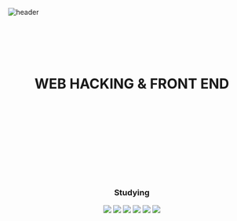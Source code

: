 ![header](https://capsule-render.vercel.app/api?text=hoyahoya0517&fontSize=60&type=rounded&fontColor=FFFFFF&color=04B431)

<br>
<br>
<br>

<br>
<h1 align = "center">WEB HACKING & FRONT END</h1>
<br>
<br>
<br>
<br>
<br>
<br>
<br>
<br>
<br>

<h3 align = "center">Studying</h3>
<p align = "center">
<img src="https://img.shields.io/badge/Python-3766AB?style=flat-square&logo=Python&logoColor=white"/></a> <img src
="https://img.shields.io/badge/HTML-E34F26?style=flat-square&logo=Html5&logoColor=white"/></a> <img src
="https://img.shields.io/badge/CSS-1572B6?style=flat-square&logo=CSS3&logoColor=white"/></a> <img src
="https://img.shields.io/badge/JavaScript-F7DF1E?style=flat-square&logo=JavaScript&logoColor=white"/></a> <img src
="https://img.shields.io/badge/PHP-777BB4?style=flat-square&logo=PHP&logoColor=white"/></a> <img src
="https://img.shields.io/badge/MySQL-4479A1?style=flat-square&logo=MySQL&logoColor=white"/></a>
</p>

